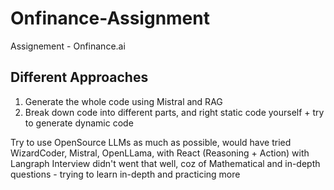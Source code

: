 # Onfinance-Assignment
Assignement - Onfinance.ai


## Different Approaches 
1. Generate the whole code using Mistral and RAG
2. Break down code into different parts, and right static code yourself + try to generate dynamic code


Try to use OpenSource LLMs as much as possible, would have tried WizardCoder, Mistral, OpenLLama, with React (Reasoning + Action) with Langraph
Interview didn't went that well, coz of Mathematical and in-depth questions - trying to learn in-depth and practicing more

